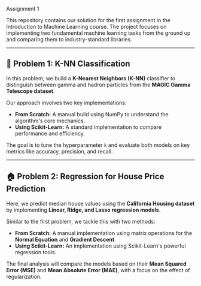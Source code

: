 Assignment 1

This repository contains our solution for the first assignment in the Introduction to Machine Learning course. The project focuses on implementing two fundamental machine learning tasks from the ground up and comparing them to industry-standard libraries.

---

## 🔭 Problem 1: K-NN Classification

In this problem, we build a **K-Nearest Neighbors (K-NN)** classifier to distinguish between gamma and hadron particles from the **MAGIC Gamma Telescope dataset**.

Our approach involves two key implementations:
* **From Scratch:** A manual build using NumPy to understand the algorithm's core mechanics.
* **Using Scikit-Learn:** A standard implementation to compare performance and efficiency.

The goal is to tune the hyperparameter `k` and evaluate both models on key metrics like accuracy, precision, and recall.

---

## 🏠 Problem 2: Regression for House Price Prediction

Here, we predict median house values using the **California Housing dataset** by implementing **Linear, Ridge, and Lasso regression models**.

Similar to the first problem, we tackle this with two methods:
* **From Scratch:** A manual implementation using matrix operations for the **Normal Equation** and **Gradient Descent**.
* **Using Scikit-Learn:** An implementation using Scikit-Learn's powerful regression tools.

The final analysis will compare the models based on their **Mean Squared Error (MSE)** and **Mean Absolute Error (MAE)**, with a focus on the effect of regularization.
